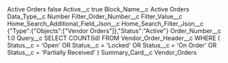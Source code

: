 <?xml version="1.0" encoding="UTF-8"?>
<CustomMetadata xmlns="http://soap.sforce.com/2006/04/metadata" xmlns:xsi="http://www.w3.org/2001/XMLSchema-instance" xmlns:xsd="http://www.w3.org/2001/XMLSchema">
    <label>Active Orders</label>
    <protected>false</protected>
    <values>
        <field>Active__c</field>
        <value xsi:type="xsd:boolean">true</value>
    </values>
    <values>
        <field>Block_Name__c</field>
        <value xsi:type="xsd:string">Active Orders</value>
    </values>
    <values>
        <field>Data_Type__c</field>
        <value xsi:type="xsd:string">Number</value>
    </values>
    <values>
        <field>Filter_Order_Number__c</field>
        <value xsi:nil="true"/>
    </values>
    <values>
        <field>Filter_Value__c</field>
        <value xsi:nil="true"/>
    </values>
    <values>
        <field>Home_Search_Additional_Field_Json__c</field>
        <value xsi:nil="true"/>
    </values>
    <values>
        <field>Home_Search_Filter_Json__c</field>
        <value xsi:type="xsd:string">{&quot;Type&quot;:{&quot;Objects&quot;:[&quot;Vendor Orders&quot;]},&quot;Status&quot;:&quot;Active&quot;}</value>
    </values>
    <values>
        <field>Order_Number__c</field>
        <value xsi:type="xsd:double">1.0</value>
    </values>
    <values>
        <field>Query__c</field>
        <value xsi:type="xsd:string">SELECT COUNT(Id) FROM Vendor_Order_Header__c WHERE ( Status__c = &apos;Open&apos; OR Status__c = &apos;Locked&apos; OR Status__c = &apos;On Order&apos; OR Status__c = &apos;Partially Received&apos; )</value>
    </values>
    <values>
        <field>Summary_Card__c</field>
        <value xsi:type="xsd:string">Vendor_Orders</value>
    </values>
</CustomMetadata>
